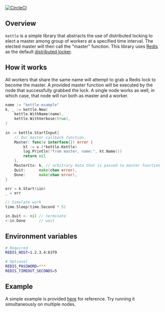 [![CircleCI](https://circleci.com/gh/flowerinthenight/kettle.svg?style=svg)](https://circleci.com/gh/flowerinthenight/kettle)

## Overview
`kettle` is a simple library that abstracts the use of distributed locking to elect a master among group of workers at a specified time interval. The elected master will then call the "master" function. This library uses [Redis](https://redis.io/) as the default [distributed locker](https://redis.io/topics/distlock).

## How it works
All workers that share the same name will attempt to grab a Redis lock to become the master. A provided master function will be executed by the node that successfully grabbed the lock. A single node works as well, in which case, that node will run both as master and a worker.

```go
name := "kettle-example"
k, _ := kettle.New(
    kettle.WithName(name),
    kettle.WithVerbose(true),
)
  
in := kettle.StartInput{
    // Our master callback function.
    Master: func(v interface{}) error {
        kt := v.(*kettle.Kettle)
        log.Println("from master, name:", kt.Name())
        return nil
    },
    MasterCtx: k, // arbitrary data that is passed to master function
    Quit:      make(chan error),
    Done:      make(chan error),
}

err = k.Start(&in)
_ = err

// Simulate work
time.Sleep(time.Second * 5)

in.Quit <- nil // terminate
<-in.Done      // wait
```

## Environment variables
```bash
# Required
REDIS_HOST=1.2.3.4:6379

# Optional
REDIS_PASSWORD=***
REDIS_TIMEOUT_SECONDS=5
```

## Example
A simple example is provided [here](https://github.com/flowerinthenight/kettle/blob/master/examples/simple/main.go) for reference. Try running it simultaneously on multiple nodes.
